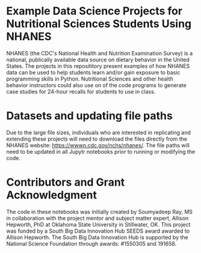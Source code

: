 # Example Data Science Projects for Nutritional Sciences Students Using NHANES
NHANES (the CDC's National Health and Nutrition Examination Survey) is a national, publically available data source on dietary behavior in the United States. The projects in this reposititory present examples of how NHANES data can be used to help students learn and/or gain exposure to basic programming skills in Python. 
Nutritional Sciences and other health behavior instructors could also use on of the code programs to generate case studies for 24-hour recalls for students to use in class. 

# Datasets and updating file paths
Due to the large file sizes, individuals who are interested in replicating and extending these projects will need to download the files directly from the NHANES website: https://wwwn.cdc.gov/nchs/nhanes/. The file paths will need to be updated in all Jupytr notebooks prior to running or modifying the code. 

# Contributors and Grant Acknowledgment 
The code in these notebooks was initially created by Soumyadeep Ray, MS in collaboration with the project mentor and subject matter expert, Allison Hepworth, PhD at Oklahoma State University in Stillwater, OK. This project was funded by a South Big Data Innovation Hub SEEDS award awarded to Allison Hepworth. The South Big Data Innovation Hub is supported by the National Science Foundation through awards: #1550305 and 191658. 
